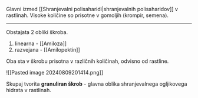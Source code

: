 Glavni izmed [[Shranjevalni polisaharidi|shranjevalnih polisaharidov]] v rastlinah. Visoke količine so prisotne v gomoljih (krompir, semena).

---

Obstajata 2 obliki škroba.
1. linearna - [[Amiloza]]
2. razvejana - [[Amilopektin]]

Oba sta v škrobu prisotna v različnih količinah, odvisno od rastline.

![[Pasted image 20240809201414.png]]

Skupaj tvorita **granuliran škrob** - glavna oblika shranjevalnega ogljikovega hidrata v rastlinah.